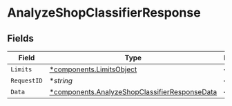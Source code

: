 # AnalyzeShopClassifierResponse


## Fields

| Field                                                                                                         | Type                                                                                                          | Required                                                                                                      | Description                                                                                                   | Example                                                                                                       |
| ------------------------------------------------------------------------------------------------------------- | ------------------------------------------------------------------------------------------------------------- | ------------------------------------------------------------------------------------------------------------- | ------------------------------------------------------------------------------------------------------------- | ------------------------------------------------------------------------------------------------------------- |
| `Limits`                                                                                                      | [*components.LimitsObject](../../models/components/limitsobject.md)                                           | :heavy_minus_sign:                                                                                            | N/A                                                                                                           |                                                                                                               |
| `RequestID`                                                                                                   | **string*                                                                                                     | :heavy_minus_sign:                                                                                            | N/A                                                                                                           | 17c3b70c5096df0e77e838323abb7029                                                                              |
| `Data`                                                                                                        | [*components.AnalyzeShopClassifierResponseData](../../models/components/analyzeshopclassifierresponsedata.md) | :heavy_minus_sign:                                                                                            | N/A                                                                                                           |                                                                                                               |